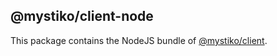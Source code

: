 ## @mystiko/client-node
This package contains the NodeJS bundle of [@mystiko/client](../mystiko-client).

